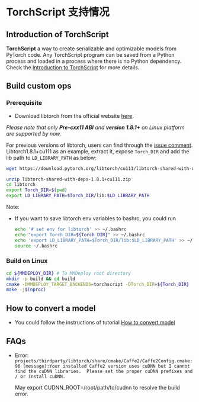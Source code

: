 # TorchScript 支持情况

## Introduction of TorchScript

**TorchScript** a way to create serializable and optimizable models from PyTorch code. Any TorchScript program can be saved from a Python process and loaded in a process where there is no Python dependency. Check the [Introduction to TorchScript](https://pytorch.org/tutorials/beginner/Intro_to_TorchScript_tutorial.html) for more details.

## Build custom ops

### Prerequisite

- Download libtorch from the official website [here](https://pytorch.org/get-started/locally/).

*Please note that only **Pre-cxx11 ABI** and **version 1.8.1+** on Linux platform are supported by now.*

For previous versions of libtorch, users can find through the [issue comment](https://github.com/pytorch/pytorch/issues/40961#issuecomment-1017317786). Libtorch1.8.1+cu111 as an example, extract it, expose `Torch_DIR` and add the lib path to `LD_LIBRARY_PATH` as below:

```bash
wget https://download.pytorch.org/libtorch/cu111/libtorch-shared-with-deps-1.8.1%2Bcu111.zip

unzip libtorch-shared-with-deps-1.8.1+cu111.zip
cd libtorch
export Torch_DIR=$(pwd)
export LD_LIBRARY_PATH=$Torch_DIR/lib:$LD_LIBRARY_PATH
```

Note:

- If you want to save libtorch env variables to bashrc, you could run

  ```bash
  echo '# set env for libtorch' >> ~/.bashrc
  echo "export Torch_DIR=${Torch_DIR}" >> ~/.bashrc
  echo 'export LD_LIBRARY_PATH=$Torch_DIR/lib:$LD_LIBRARY_PATH' >> ~/.bashrc
  source ~/.bashrc
  ```

### Build on Linux

```bash
cd ${MMDEPLOY_DIR} # To MMDeploy root directory
mkdir -p build && cd build
cmake -DMMDEPLOY_TARGET_BACKENDS=torchscript -DTorch_DIR=${Torch_DIR} ..
make -j$(nproc)
```

## How to convert a model

- You could follow the instructions of tutorial [How to convert model](../02-how-to-run/convert_model.md)

## FAQs

- Error: `projects/thirdparty/libtorch/share/cmake/Caffe2/Caffe2Config.cmake:96 (message):Your installed Caffe2 version uses cuDNN but I cannot find the cuDNN libraries.  Please set the proper cuDNN prefixes and / or install cuDNN.`

  May export CUDNN_ROOT=/root/path/to/cudnn to resolve the build error.
